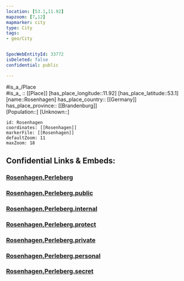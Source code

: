 ```yaml
---
location: [53.1,11.92] 
mapzoom: [7,12] 
mapmarker: city 
type: City
tags:
- geo/City


SpocWebEntityId: 33772
isDeleted: false
confidential: public

---
```

#is_a_/Place  
#is_a_ :: [[Place]] 
[has_place_longitude::11.92] 
[has_place_latitude::53.1] 
[name::Rosenhagen] 
has_place_country:: [[Germany]]  
has_place_province:: [[Brandenburg]]  
[Population::] 
[Unknown::] 


```leaflet
id: Rosenhagen
coordinates: [[Rosenhagen]] 
markerFile: [[Rosenhagen]] 
defaultZoom: 11 
maxZoom: 18
```


## Confidential Links & Embeds: 

### [Rosenhagen,Perleberg](/_Standards/Earth/Continent/Europe/Europe~Central/Germany/Germany~East/Brandenburg/counties~Brandenburg/Prignitz/cities~Prignitz/Perleberg/Rosenhagen,Perleberg.md) 

### [Rosenhagen,Perleberg.public](/_public/Earth/Continent/Europe/Europe~Central/Germany/Germany~East/Brandenburg/counties~Brandenburg/Prignitz/cities~Prignitz/Perleberg/Rosenhagen,Perleberg.public.md) 

### [Rosenhagen,Perleberg.internal](/_internal/Earth/Continent/Europe/Europe~Central/Germany/Germany~East/Brandenburg/counties~Brandenburg/Prignitz/cities~Prignitz/Perleberg/Rosenhagen,Perleberg.internal.md) 

### [Rosenhagen,Perleberg.protect](/_protect/Earth/Continent/Europe/Europe~Central/Germany/Germany~East/Brandenburg/counties~Brandenburg/Prignitz/cities~Prignitz/Perleberg/Rosenhagen,Perleberg.protect.md) 

### [Rosenhagen,Perleberg.private](/_private/Earth/Continent/Europe/Europe~Central/Germany/Germany~East/Brandenburg/counties~Brandenburg/Prignitz/cities~Prignitz/Perleberg/Rosenhagen,Perleberg.private.md) 

### [Rosenhagen,Perleberg.personal](/_personal/Earth/Continent/Europe/Europe~Central/Germany/Germany~East/Brandenburg/counties~Brandenburg/Prignitz/cities~Prignitz/Perleberg/Rosenhagen,Perleberg.personal.md) 

### [Rosenhagen,Perleberg.secret](/_secret/Earth/Continent/Europe/Europe~Central/Germany/Germany~East/Brandenburg/counties~Brandenburg/Prignitz/cities~Prignitz/Perleberg/Rosenhagen,Perleberg.secret.md)


